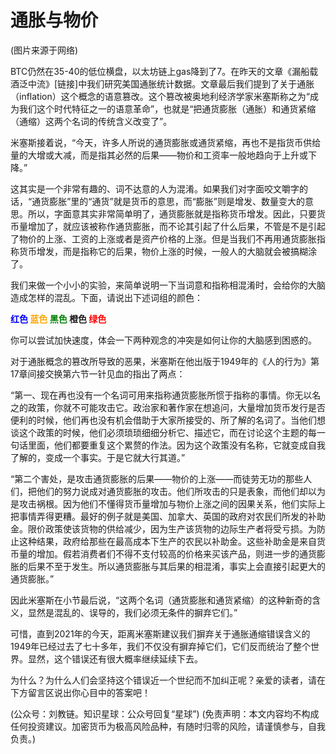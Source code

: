 # 通胀与物价
(图片来源于网络)

BTC仍然在35-40的低位横盘，以太坊链上gas降到了7。在昨天的文章《漏船载酒泛中流》[链接]中我们研究美国通胀统计数据。文章最后我们提到了关于通胀（inflation）这个概念的语意篡改。这个篡改被奥地利经济学家米塞斯称之为“成为我们这个时代特征之一的语意革命”，也就是“把通货膨胀（通胀）和通货紧缩（通缩）这两个名词的传统含义改变了”。

米塞斯接着说，“今天，许多人所说的通货膨胀或通货紧缩，再也不是指货币供给量的大增或大减，而是指其必然的后果——物价和工资率一般地趋向于上升或下降。”

这其实是一个非常有趣的、词不达意的人为混淆。如果我们对字面咬文嚼字的话，“通货膨胀”里的“通货”就是货币的意思，而“膨胀”则是增发、数量变大的意思。所以，字面意其实非常简单明了，通货膨胀就是指称货币增发。因此，只要货币量增加了，就应该被称作通货膨胀，而不论其引起了什么后果，不管是不是引起了物价的上涨、工资的上涨或者是资产价格的上涨。但是当我们不再用通货膨胀指称货币增发，而是指称它的后果，物价上涨的时候，一般人的大脑就会被搞糊涂了。

我们来做一个小小的实验，来简单说明一下当词意和指称相混淆时，会给你的大脑造成怎样的混乱。下面，请说出下述词组的颜色：

<p><b><font color="blue">红色</font> <font color="orange">蓝色</font> <font color="green">黑色</font> 橙色 <font color="red">绿色</font></b></p>

你可以尝试加快速度，体会一下两种观念的冲突是如何让你的大脑感到困惑的。

对于通胀概念的篡改所导致的恶果，米塞斯在他出版于1949年的《人的行为》第17章间接交换第六节一针见血的指出了两点：

“第一、现在再也没有一个名词可用来指称通货膨胀所惯于指称的事情。你无以名之的政策，你就不可能攻击它。政治家和著作家在想追问，大量增加货币发行是否便利的时候，他们再也没有机会借助于大家所接受的、所了解的名词了。当他们想谈这个政策的时候，他们必须琐琐细细分析它、描述它，而在讨论这个主题的每一句话里面，他们都要重复这个累赘的作法。因为这个政策没有名称，它就变成自我了解的，变成一个事实。于是它就大行其道。”

“第二个害处，是攻击通货膨胀的后果——物价的上涨——而徒劳无功的那些人们，把他们的努力说成对通货膨胀的攻击。他们所攻击的只是表象，而他们却以为是攻击祸根。因为他们不懂得货币量增加与物价上涨之间的因果关系，他们实际上把事情弄得更糟。最好的例子就是美国、加拿大、英国的政府对农民们所发的补助金。限价政策使该货物的供给减少，因为生产该货物的边际生产者将受亏损。为防止这种结果，政府给那些在最高成本下生产的农民以补助金。这些补助金是来自货币量的增加。假若消费者们不得不支付较高的价格来买该产品，则进一步的通货膨胀的后果不至于发生。所以通货膨胀与其后果的相混淆，事实上会直接引起更大的通货膨胀。”

因此米塞斯在小节最后说，“这两个名词（通货膨胀和通货紧缩）的这种新奇的含义，显然是混乱的、误导的，我们必须无条件的摒弃它们。”

可惜，直到2021年的今天，距离米塞斯建议我们摒弃关于通胀通缩错误含义的1949年已经过去了七十多年，我们不仅没有摒弃掉它们，它们反而统治了整个世界。显然，这个错误还有很大概率继续延续下去。

为什么？为什么人们会坚持这个错误近一个世纪而不加纠正呢？亲爱的读者，请在下方留言区说出你心目中的答案吧！

(公众号：刘教链。知识星球：公众号回复“星球”)
(免责声明：本文内容均不构成任何投资建议。加密货币为极高风险品种，有随时归零的风险，请谨慎参与，自我负责。)
